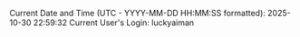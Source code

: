 Current Date and Time (UTC - YYYY-MM-DD HH:MM:SS formatted): 2025-10-30 22:59:32
Current User's Login: luckyaiman
